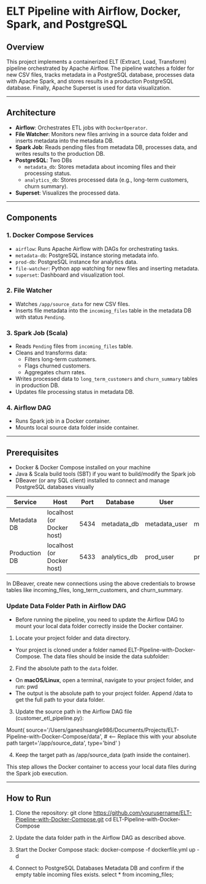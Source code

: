 # ELT Pipeline with Airflow, Docker, Spark, and PostgreSQL

## Overview

This project implements a containerized ELT (Extract, Load, Transform) pipeline orchestrated by Apache Airflow. The pipeline watches a folder for new CSV files, tracks metadata in a PostgreSQL database, processes data with Apache Spark, and stores results in a production PostgreSQL database. Finally, Apache Superset is used for data visualization.

---

## Architecture

- **Airflow**: Orchestrates ETL jobs with `DockerOperator`.
- **File Watcher**: Monitors new files arriving in a source data folder and inserts metadata into the metadata DB.
- **Spark Job**: Reads pending files from metadata DB, processes data, and writes results to the production DB.
- **PostgreSQL**: Two DBs
  - `metadata_db`: Stores metadata about incoming files and their processing status.
  - `analytics_db`: Stores processed data (e.g., long-term customers, churn summary).
- **Superset**: Visualizes the processed data.

---

## Components

### 1. Docker Compose Services

- `airflow`: Runs Apache Airflow with DAGs for orchestrating tasks.
- `metadata-db`: PostgreSQL instance storing metadata info.
- `prod-db`: PostgreSQL instance for analytics data.
- `file-watcher`: Python app watching for new files and inserting metadata.
- `superset`: Dashboard and visualization tool.

### 2. File Watcher

- Watches `/app/source_data` for new CSV files.
- Inserts file metadata into the `incoming_files` table in the metadata DB with status `Pending`.

### 3. Spark Job (Scala)

- Reads `Pending` files from `incoming_files` table.
- Cleans and transforms data:
  - Filters long-term customers.
  - Flags churned customers.
  - Aggregates churn rates.
- Writes processed data to `long_term_customers` and `churn_summary` tables in production DB.
- Updates file processing status in metadata DB.

### 4. Airflow DAG

- Runs Spark job in a Docker container.
- Mounts local source data folder inside container.

---

## Prerequisites

- Docker & Docker Compose installed on your machine
- Java & Scala build tools (SBT) if you want to build/modify the Spark job
- DBeaver (or any SQL client) installed to connect and manage PostgreSQL databases visually

| Service       | Host                       | Port | Database      | User           | Password       |
| ------------- | -------------------------- | ---- | ------------- | -------------- | -------------- |
| Metadata DB   | localhost (or Docker host) | 5434 | metadata\_db  | metadata\_user | metadata\_pass |
| Production DB | localhost (or Docker host) | 5433 | analytics\_db | prod\_user     | prod\_pass     |

In DBeaver, create new connections using the above credentials to browse tables like incoming_files, long_term_customers, and churn_summary.

### Update Data Folder Path in Airflow DAG
  - Before running the pipeline, you need to update the Airflow DAG to mount your local data folder correctly inside the Docker container.

1. Locate your project folder and data directory.
  - Your project is cloned under a folder named ELT-Pipeline-with-Docker-Compose. The data files should be inside the data subfolder:

2. Find the absolute path to the `data` folder.

  - On **macOS/Linux**, open a terminal, navigate to your project folder, and run: pwd
  - The output is the absolute path to your project folder. Append /data to get the full path to your data folder.

3. Update the source path in the Airflow DAG file (customer_etl_pipeline.py):

Mount(
    source='/Users/ganeshsangle986/Documents/Projects/ELT-Pipeline-with-Docker-Compose/data',  # <-- Replace this with your absolute path
    target='/app/source_data',
    type='bind'
)

4. Keep the target path as /app/source_data (path inside the container).

This step allows the Docker container to access your local data files during the Spark job execution.

---

## How to Run

1. Clone the repository:
  git clone https://github.com/yourusername/ELT-Pipeline-with-Docker-Compose.git
  cd ELT-Pipeline-with-Docker-Compose

2. Update the data folder path in the Airflow DAG as described above.

3. Start the Docker Compose stack:
  docker-compose -f dockerfile.yml up -d

4. Connect to PostgreSQL Databases Metadata DB and confirm if the empty table incoming files exists.
  select * from incoming_files;



